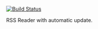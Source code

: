 [![Build Status](https://travis-ci.org/maximjs/project-lvl3-s210.svg?branch=master)](https://travis-ci.org/maximjs/project-lvl3-s210)

RSS Reader with automatic update.
